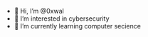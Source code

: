 - 👋 Hi, I’m @0xwal
- 👀 I’m interested in cybersecurity
- 🌱 I’m currently learning computer secience


<!---
0xwal/0xwal is a ✨ special ✨ repository because its `README.md` (this file) appears on your GitHub profile.
You can click the Preview link to take a look at your changes.
--->
